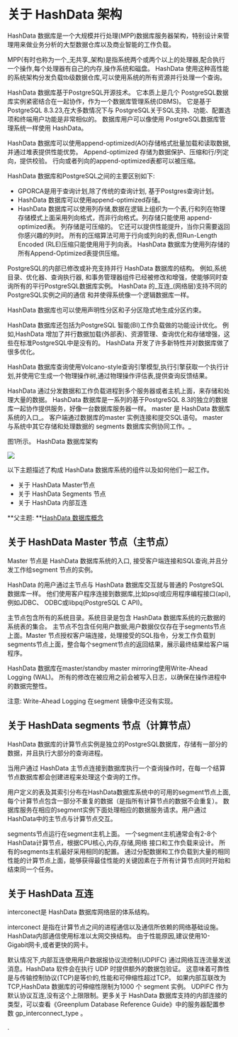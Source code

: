 # 关于 HashData 架构

HashData 数据库是一个大规模并行处理\(MPP\)数据库服务器架构，特别设计来管理用来做业务分析的大型数据仓库以及商业智能的工作负载。

MPP\(有时也称为一个_无共享_架构\)是指系统两个或两个以上的处理器,配合执行一个操作,每个处理器有自己的内存,操作系统和磁盘。 HashData 使用这种高性能的系统架构分发负载tb级数据仓库,可以使用系统的所有资源并行处理一个查询。

HashData 数据库基于PostgreSQL开源技术。 它本质上是几个 PostgreSQL数据库实例紧密结合在一起协作，作为一个数据库管理系统\(DBMS\)。 它是基于PostgreSQL 8.3.23,在大多数情况下与 PostgreSQL关于SQL支持、功能、配置选项和终端用户功能是非常相似的。 数据库用户可以像使用 PostgreSQL数据库管理系统一样使用 HashData。

HashData 数据库可以使用append-optimized\(AO\)存储格式批量加载和读取数据,并通过堆表提供性能优势。 Append-optimized 存储为数据保护、压缩和行/列定向，提供校验。 行向或者列向的append-optimized表都可以被压缩。

HashData 数据库和PostgreSQL之间的主要区别如下:

* GPORCA是用于查询计划,除了传统的查询计划, 基于Postgres查询计划。
* HashData 数据库可以使用append-optimized存储。
* HashData 数据库可以使用列存储,数据在逻辑上组织为一个表,行和列在物理存储模式上面采用列向格式，而非行向格式。列存储只能使用 append-optimized表。 列存储是可压缩的。 它还可以提供性能提升，当你只需要返回你感兴趣的列时。 所有的压缩算法可用于行向或列向的表,但Run-Length Encoded \(RLE\)压缩只能使用用于列向表。 HashData 数据库为使用列存储的所有Append-Optimized表提供压缩。

PostgreSQL的内部已修改或补充支持并行 HashData 数据库的结构。 例如,系统目录、优化器、查询执行器, 和事务管理器组件已经被修改和增强，使能够同时查询所有的平行PostgreSQL数据库实例。 HashData 的_互连_\(网络层\)支持不同的PostgreSQL实例之间的通信 和并使得系统像一个逻辑数据库一样。

HashData 数据库也可以使用声明性分区和子分区隐式地生成分区约束。

HashData 数据库还包括为PostgreSQL 智能\(BI\)工作负载做的功能设计优化。 例如,HashData 增加了并行数据加载\(外部表\)、资源管理、查询优化和存储增强，这些在标准PostgreSQL中是没有的。 HashData 开发了许多新特性并对数据库做了很多优化。

HashData 数据库查询使用Volcano-style查询引擎模型,执行引擎获取一个执行计划,并使用它生成一个物理操作树,通过物理操作评估表,提供查询反馈结果。

HashData 通过分发数据和工作负载进程到多个服务器或者主机上面，来存储和处理大量的数据。 HashData 数据库是一系列的基于PostgreSQL 8.3的独立的数据库一起协作提供服务，好像一台数据库服务器一样。 master 是 HashData 数据库系统的入口_。 客户端通过数据库的master 实例连接和提交SQL语句。 master 与系统中其它存储和处理数据的 segments 数据库实例协同工作。_

图1所示。 HashData 数据库架构

![](http://greenplum.org/docs/admin_guide/graphics/highlevel_arch.jpg)

以下主题描述了构成 HashData 数据库系统的组件以及如何他们一起工作。

* 关于 HashData Master节点
* 关于 HashData Segments 节点
* 关于 HashData 内部互连

**父主题: **[HashData 数据库概念](/hashdata-shu-ju-ku-gai-nian.md)

## 关于 HashData Master 节点（主节点）

Master 节点是 HashData 数据库系统的入口, 接受客户端连接和SQL查询,并且分发工作给segment 节点的实例。

HashData 的用户通过主节点与 HashData 数据库交互就与普通的 PostgreSQL 数据库一样。 他们使用客户程序连接到数据库,比如psql或应用程序编程接口\(api\),例如JDBC、 ODBC或libpq\(PostgreSQL C API\)。

主节点包含所有的系统目录。系统目录是包含 HashData 数据库系统的元数据的系统表的集合。 主节点不包含任何用户数据;用户数据仅仅存在于segments节点上面。Master 节点授权客户端连接，处理接受的SQL指令，分发工作负载到segments节点上面，整合每个segment节点的返回结果，展示最终结果给客户端程序。

HashData 数据库在master/standby master mirroring使用Write-Ahead Logging \(WAL\)。 所有的修改在被应用之前会被写入日志，以确保在操作进程中的数据完整性。

注意: Write-Ahead Logging 在segment 镜像中还没有实现。

## 关于 HashData segments 节点（计算节点）

HashData 数据库的计算节点实例是独立的PostgreSQL数据库，存储有一部分的数据，并且执行大部分的查询进程。

当用户通过 HashData 主节点连接到数据库执行一个查询操作时，在每一个结算节点数据库都会创建进程来处理这个查询的工作。

用户定义的表及其索引分布在HashData数据库系统中的可用的segment节点上面,每个计算节点包含一部分不重复的数据（是指所有计算节点的数据不会重复）。 数据库服务在相应的segment实例下面处理相应的数据服务请求。用户通过HashData中的主节点与计算节点交互。

segments节点运行在segment主机上面。 一个segment主机通常会有2-8个HashData计算节点，根据CPU核心,内存,存储,网络 接口和工作负载来设计。 所有的segments主机最好采用相同的配置。 通过分配数据和工作负载到大量的相同性能的计算节点上面，能够获得最佳性能的关键因素在于所有计算节点同时开始和结束同一个任务。

## 关于 HashData 互连

interconect是 HashData 数据库网络层的体系结构。

interconect 是指在计算节点之间的进程通信以及通信所依赖的网络基础设施。 HashData内部通信使用标准以太网交换结构。 由于性能原因,建议使用10-Gigabit网卡,或者更快的网卡。

默认情况下,内部互连使用用户数据报协议流控制\(UDPIFC\) 通过网络互连流量发送消息。HashData 软件会在执行 UDP 时提供额外的数据包验证。 这意味着可靠性是与传输控制协议\(TCP\)是等价的,性能和可伸缩性超过TCP。 如果内部互联改为TCP,HashData 数据库的可伸缩性限制为1000 个 segment 实例。 UDPIFC 作为默认协议互连,没有这个上限限制。更多关于 HashData 数据库支持的内部连接的类型，可以查看《Greenplum Database Reference Guide》中的服务器配置参数 gp\_interconnect\_type 。

.

